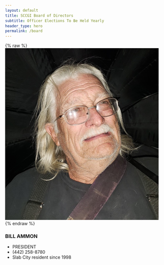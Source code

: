 ```yaml
---
layout: default
title: SCCGI Board of Directors
subtitle: Officer Elections To Be Held Yearly
header_type: hero
permalink: /board
---
```


{% raw %}<img src="/assets/Bill.jpg" alt="BILL AMMON">{% endraw %}
### BILL AMMON
* PRESIDENT
* (442) 258-8780
* Slab City resident since 1998

